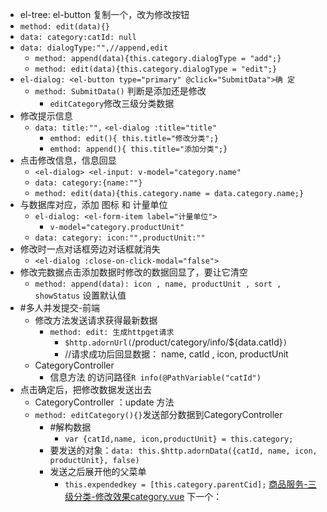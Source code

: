 - el-tree: el-button 复制一个，改为修改按钮
- `method: edit(data){}`
- `data: category:catId: null`
- `data: dialogType:"",//append,edit`
	- `method: append(data){this.category.dialogType = "add";}`
	-  `method: edit(data){this.category.dialogType = "edit";}`
- `el-dialog: <el-button type="primary" @click="SubmitData">确 定`
	- `method: SubmitData()` 判断是添加还是修改
		- `editCategory`修改三级分类数据
- 修改提示信息
	- `data: title:"",`  `<el-dialog :title="title"`
		- `emthod: edit(){ this.title="修改分类";}`
		- `emthod: append(){ this.title="添加分类";}`
- 点击修改信息，信息回显
	- `<el-dialog> <el-input: v-model="category.name"`
	- `data: category:{name:""}`
	- `method: edit(data){this.category.name = data.category.name;}`
- 与数据库对应，添加 图标 和 计量单位
	- `el-dialog: <el-form-item label="计量单位">`
		- `v-model="category.productUnit"`
	- `data: category: icon:"",productUnit:""`
- 修改时一点对话框旁边对话框就消失
	- `<el-dialog :close-on-click-modal="false">`
- 修改完数据点击添加数据时修改的数据回显了，要让它清空
	- `method: append(data): icon , name, productUnit , sort , showStatus` 设置默认值
- #多人并发提交-前端
	- 修改方法发送请求获得最新数据
		- `method: edit: 生成httpget请求`
			- `$http.adornUrl(`/product/category/info/${data.catId}`)`
			- //请求成功后回显数据： name, catId , icon, productUnit
	- CategoryController
		- 信息方法 的访问路径`R info(@PathVariable("catId")`
- 点击确定后，把修改数据发送出去
	- CategoryController ：update 方法
	- `method: editCategory(){}`发送部分数据到CategoryController
		- #解构数据
			- `var {catId,name, icon,productUnit} = this.category;`
		- 要发送的对象：`data: this.$http.adornData({catId, name, icon, productUnit}, false)`
		- 发送之后展开他的父菜单
			- `this.expendedkey = [this.category.parentCid];`
[商品服务-三级分类-修改效果category.vue](商品服务-三级分类-修改效果category.vue.md)
下一个：